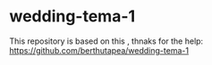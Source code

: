 # wedding-tema-1
This repository is based on this , thnaks for the help:
https://github.com/berthutapea/wedding-tema-1